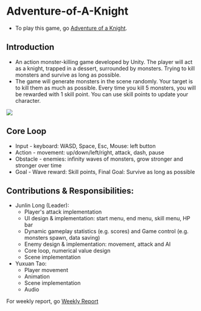 # Adventure-of-A-Knight
- To play this game, go [Adventure of a Knight](https://junlin-long.itch.io/project-cse450a2-junlinyuxuan?secret=BKeauyyhDVhtRrjExs93uq22n8Q).  

## Introduction
- An action monster-killing game developed by Unity. The player will act as a knight, trapped in a dessert, surrounded by monsters. Trying to kill monsters and survive as long as possible.
- The game will generate monsters in the scene randomly.  Your target is to kill them as much as possible. Every time you kill 5 monsters, you will be rewarded with 1 skill point. You can use skill points to update your character.  

![](https://github.com/Junlin-LONG/Adventure-ofoAoKnight/blob/main/Adventure.png)

## Core Loop
- Input - keyboard: WASD, Space, Esc, Mouse: left button 	
- Action - movement: up/down/left/right, attack, dash, pause
- Obstacle - enemies: infinity waves of monsters, grow stronger and stronger over time
- Goal - Wave reward: Skill points, Final Goal: Survive as long as possible

## Contributions & Responsibilities:
- Junlin Long (Leader):
  - Player's attack implementation
  - UI design & implementation: start menu, end menu, skill menu, HP bar
  - Dynamic gameplay statistics (e.g. scores) and Game control (e.g. monsters spawn, data saving)
  - Enemy design & implementation: movement, attack and AI 
  - Core loop, numerical value design
  - Scene implementation
- Yuxuan Tao:
  - Player movement
  - Animation
  - Scene implementation
  - Audio

For weekly report, go [Weekly Report](https://docs.google.com/document/d/1Eci59d6_u0MKgwWglOuojYwFEh-u-1zA45l1SJ_Zcno/edit?usp=sharing)
